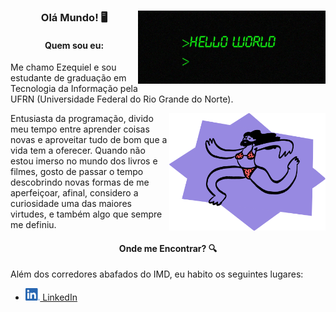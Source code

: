 <div style="text-align= center;">
  <img align="right" alt="Ilustração de um doodle usando biquíni" src="./images/helloworld.gif" width="300">
  <h3 align="center">Olá Mundo! 🖥</h3> 

  <h4 align="center"> Quem sou eu: </h4>

  Me chamo Ezequiel e sou estudante de graduação em Tecnologia da Informação pela UFRN (Universidade Federal do Rio Grande do Norte).

  <img align="right" alt="Ilustração de um doodle usando biquíni" src="./images/doodle.png" width="250">

  Entusiasta da programação, divido meu tempo entre aprender coisas novas e aproveitar tudo de bom que a vida tem a oferecer. Quando não estou imerso no mundo dos livros e filmes, gosto de passar o tempo descobrindo novas formas de me aperfeiçoar, afinal, considero a curiosidade uma das maiores virtudes, e também algo que sempre me definiu.

  <h4 align="center">Onde me Encontrar? 🔍</h4>

  Além dos corredores abafados do IMD, eu habito os seguintes lugares:

  - <a href="www.linkedin.com/in/ezequielmorais" title="Meu perfil no LinkedIn"><img alt="Logotipo do LinkedIn" height="20" src="./images/linkedin-logo.png"> LinkedIn</a>
</div>
